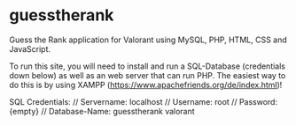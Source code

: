 ﻿# guesstherank
Guess the Rank application for Valorant using MySQL, PHP, HTML, CSS and JavaScript.

To run this site, you will need to install and run a SQL-Database (credentials down below) as well as an web server that can run PHP. The easiest way to do this is by using XAMPP (https://www.apachefriends.org/de/index.html)!

SQL Credentials:
  // Servername: localhost
  // Username: root
  // Password: {empty}
  // Database-Name: guesstherank valorant
